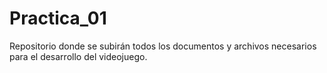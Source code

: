 # Practica_01
Repositorio donde se subirán todos los documentos y archivos necesarios para el desarrollo del videojuego.
